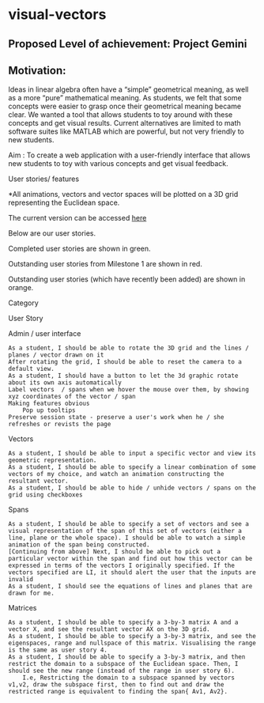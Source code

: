 # visual-vectors

## Proposed Level of achievement: Project Gemini

## Motivation:   
Ideas in linear algebra often have a “simple” geometrical meaning, as well as a more “pure” mathematical meaning. As students, we felt that some concepts were easier to grasp once their geometrical meaning became clear. We wanted a tool that  allows students to toy around with these concepts and get visual results. Current alternatives are limited to math software suites like MATLAB which are powerful, but not very friendly to new students.

Aim : To create a web application with a user-friendly interface that allows new students to toy with various concepts and get visual feedback.

 User stories/ features

*All animations, vectors and vector spaces will be plotted on a 3D grid representing the Euclidean space.

 

The current version can be accessed [here](visual-vector.com)

Below are our user stories.

Completed user stories are shown in green.

Outstanding user stories from Milestone 1 are shown in red.

Outstanding user stories (which have recently been added) are shown in orange.

Category
	

User Story

Admin / user interface
	

    As a student, I should be able to rotate the 3D grid and the lines / planes / vector drawn on it
    After rotating the grid, I should be able to reset the camera to a default view.
    As a student, I should have a button to let the 3d graphic rotate about its own axis automatically
    Label vectors  / spans when we hover the mouse over them, by showing xyz coordinates of the vector / span
    Making features obvious
        Pop up tooltips
    Preserve session state - preserve a user's work when he / she refreshes or revists the page

Vectors
	

    As a student, I should be able to input a specific vector and view its geometric representation.
    As a student, I should be able to specify a linear combination of some vectors of my choice, and watch an animation constructing the resultant vector.
    As a student, I should be able to hide / unhide vectors / spans on the grid using checkboxes

Spans
	

    As a student, I should be able to specify a set of vectors and see a visual representation of the span of this set of vectors (either a line, plane or the whole space). I should be able to watch a simple animation of the span being constructed.
    [Continuing from above] Next, I should be able to pick out a particular vector within the span and find out how this vector can be expressed in terms of the vectors I originally specified. If the vectors specified are LI, it should alert the user that the inputs are invalid
    As a student, I should see the equations of lines and planes that are drawn for me.

Matrices
	

    As a student, I should be able to specify a 3-by-3 matrix A and a vector X, and see the resultant vector AX on the 3D grid.
    As a student, I should be able to specify a 3-by-3 matrix, and see the eigenspaces, range and nullspace of this matrix. Visualising the range is the same as user story 4.
    As a student, I should be able to specify a 3-by-3 matrix, and then restrict the domain to a subspace of the Euclidean space. Then, I should see the new range (instead of the range in user story 6).
        I.e, Restricting the domain to a subspace spanned by vectors v1,v2, draw the subspace first, then to find out and draw the restricted range is equivalent to finding the span{ Av1, Av2}.


